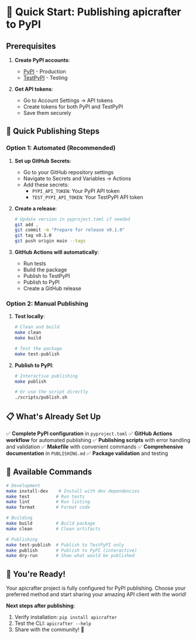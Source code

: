 # 🚀 Quick Start: Publishing apicrafter to PyPI

## Prerequisites

1. **Create PyPI accounts**:
   - [PyPI](https://pypi.org/account/register/) - Production
   - [TestPyPI](https://test.pypi.org/account/register/) - Testing

2. **Get API tokens**:
   - Go to Account Settings → API tokens
   - Create tokens for both PyPI and TestPyPI
   - Save them securely

## 🎯 Quick Publishing Steps

### Option 1: Automated (Recommended)

1. **Set up GitHub Secrets**:
   - Go to your GitHub repository settings
   - Navigate to Secrets and Variables → Actions
   - Add these secrets:
     - `PYPI_API_TOKEN`: Your PyPI API token
     - `TEST_PYPI_API_TOKEN`: Your TestPyPI API token

2. **Create a release**:
   ```bash
   # Update version in pyproject.toml if needed
   git add .
   git commit -m "Prepare for release v0.1.0"
   git tag v0.1.0
   git push origin main --tags
   ```

3. **GitHub Actions will automatically**:
   - Run tests
   - Build the package
   - Publish to TestPyPI
   - Publish to PyPI
   - Create a GitHub release

### Option 2: Manual Publishing

1. **Test locally**:
   ```bash
   # Clean and build
   make clean
   make build
   
   # Test the package
   make test-publish
   ```

2. **Publish to PyPI**:
   ```bash
   # Interactive publishing
   make publish
   
   # Or use the script directly
   ./scripts/publish.sh
   ```

## 📋 What's Already Set Up

✅ **Complete PyPI configuration** in `pyproject.toml`
✅ **GitHub Actions workflow** for automated publishing
✅ **Publishing scripts** with error handling and validation
✅ **Makefile** with convenient commands
✅ **Comprehensive documentation** in `PUBLISHING.md`
✅ **Package validation** and testing

## 🔧 Available Commands

```bash
# Development
make install-dev    # Install with dev dependencies
make test          # Run tests
make lint          # Run linting
make format        # Format code

# Building
make build         # Build package
make clean         # Clean artifacts

# Publishing
make test-publish  # Publish to TestPyPI only
make publish       # Publish to PyPI (interactive)
make dry-run       # Show what would be published
```

## 🎉 You're Ready!

Your apicrafter project is fully configured for PyPI publishing. Choose your preferred method and start sharing your amazing API client with the world!

**Next steps after publishing**:
1. Verify installation: `pip install apicrafter`
2. Test the CLI: `apicrafter --help`
3. Share with the community! 🚀
